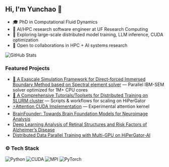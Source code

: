 ## Hi, I'm Yunchao 👋
- 🎓 PhD in Computational Fluid Dynamics  
- 🔭 AI/HPC research software engineer at UF Research Computing  
- 🌱 Exploring large-scale distributed model training, LLM inference, CUDA optimization  
- 🤝 Open to collaborations in HPC + AI systems research  

![GitHub Stats](https://github-readme-stats.vercel.app/api?username=YunchaoYang&show_icons=true&theme=radical)  
<!-- ![Top Langs](https://github-readme-stats.vercel.app/api/top-langs/?username=YunchaoYang&layout=compact&theme=radical) -->

### Featured Projects
- [🔬 A Exascale Simulation Framework for Direct-forced Immersed Boundary Method based on Spectral element solver](https://github.com/YunchaoYang/NekIBM) — Parallel IBM-SEM solver optimized for 1M+ CPU cores
- [🤖 A Comprehensive Tutorials/Toolsets for Distributed Training on SLURM cluster](https://github.com/YunchaoYang/Distributed_Training_MultiGPU) — Scripts & workflows for scaling on HiPerGator
- [⚡Attention CUDA Implementation]() — Experimental attention kernel
- [BrainFounder: Towards Brain Foundation Models for Neuroimage Analysis](https://github.com/lab-smile/BrainSegFounder.git)
- [Deep Learning Analysis of Retinal Structures and Risk Factors of Alzheimer’s Disease](https://github.com/lab-smile/AD_RF_Analysis.git)
- [Distributed Data Parallel Training with Multi-GPU on HiPerGator-AI](https://github.com/UFResearchComputing/MultiGPUTraining) 
### ⚙️ Tech Stack
![Python](https://img.shields.io/badge/Python-3776AB?logo=python&logoColor=white)
![CUDA](https://img.shields.io/badge/CUDA-76B900?logo=nvidia&logoColor=white)
![MPI](https://img.shields.io/badge/MPI-000000?logo=openmpi&logoColor=white)
![PyTorch](https://img.shields.io/badge/PyTorch-EE4C2C?logo=pytorch&logoColor=white)
